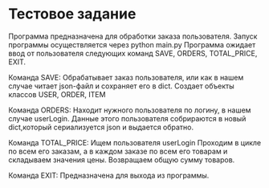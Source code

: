 # Тестовое задание

Программа предназначена для обработки заказа пользователя.
Запуск программы осуществляется через python main.py
Программа ожидает ввод от пользователя следующих команд SAVE, ORDERS, TOTAL_PRICE, EXIT.

Команда SAVE:
Обрабатывает заказ пользователя, или как в нашем случае читает json-файл и сохраняет его в dict.
Создает объекты классов USER, ORDER, ITEM

Команда ORDERS: 
Находит нужного пользователя по логину, в нашем случае userLogin.
Данные этого пользователя собрираются в новый dict,который сериализуется json и выдается обратно.


Команда TOTAL_PRICE:
Ищем пользователя userLogin
Проходим в цикле по всем его заказам, а в каждом заказе по всем его товарам и складываем значения цены. 
Возвращаем общую сумму товаров.

Команда EXIT:
Предназначена для выхода из программы.
